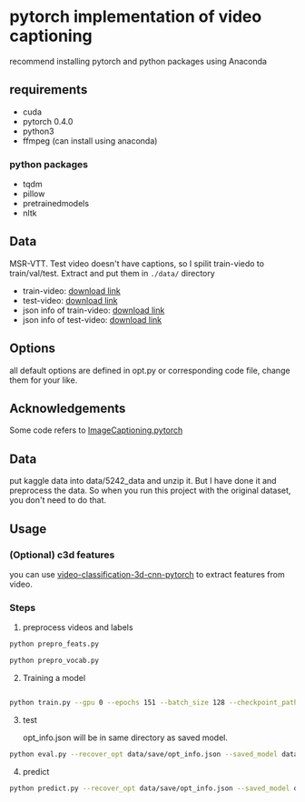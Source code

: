 # pytorch implementation of video captioning

recommend installing pytorch and python packages using Anaconda

## requirements

- cuda
- pytorch 0.4.0
- python3
- ffmpeg (can install using anaconda)

### python packages

- tqdm
- pillow
- pretrainedmodels
- nltk

## Data

MSR-VTT. Test video doesn't have captions, so I spilit train-viedo to train/val/test. Extract and put them in `./data/`
directory

- train-video: [download link](https://drive.google.com/file/d/1Qi6Gn_l93SzrvmKQQu-drI90L-x8B0ly/view?usp=sharing)
- test-video: [download link](https://drive.google.com/file/d/10fPbEhD-ENVQihrRvKFvxcMzkDlhvf4Q/view?usp=sharing)
- json info of
  train-video: [download link](https://drive.google.com/file/d/1LcTtsAvfnHhUfHMiI4YkDgN7lF1-_-m7/view?usp=sharing)
- json info of
  test-video: [download link](https://drive.google.com/file/d/1Kgra0uMKDQssclNZXRLfbj9UQgBv-1YE/view?usp=sharing)

## Options

all default options are defined in opt.py or corresponding code file, change them for your like.

## Acknowledgements

Some code refers
to [ImageCaptioning.pytorch](https://github.com/yunjey/pytorch-tutorial/tree/master/tutorials/03-advanced/image_captioning)

## Data

put kaggle data into data/5242_data and unzip it. But I have done it and preprocess the data. So when you run this
project with the original dataset, you don't need to do that.

## Usage

### (Optional) c3d features

you can use [video-classification-3d-cnn-pytorch](https://github.com/kenshohara/video-classification-3d-cnn-pytorch) to
extract features from video.

### Steps

1. preprocess videos and labels

```bash
python prepro_feats.py 

python prepro_vocab.py
```

2. Training a model

```bash

python train.py --gpu 0 --epochs 151 --batch_size 128 --checkpoint_path data/save --feats_dir data/feats/resnet152 --model S2VTAttModel  --with_c3d 1 --dim_vid 2048 --max_len 5
```

3. test

   opt_info.json will be in same directory as saved model.

```bash
python eval.py --recover_opt data/save/opt_info.json --saved_model data/save/model_50.pth --batch_size 100 --gpu 0
```

4. predict

```bash
python predict.py --recover_opt data/save/opt_info.json --saved_model data/save/model_50.pth --batch_size 128 --gpu 0
```